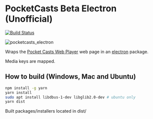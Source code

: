 # PocketCasts Beta Electron (Unofficial)

[![Build Status](https://travis-ci.org/davegallant/pocketcasts-electron.svg?branch=master)](https://travis-ci.org/davegallant/pocketcasts-electron)

![pocketcasts_electron](https://user-images.githubusercontent.com/4519234/46927999-60f74880-d006-11e8-83a8-5f686d509a76.PNG)

Wraps the [Pocket Casts Web Player](https://play.pocketcasts.com/) web page in an [electron](https://electronjs.org/) package.

Media keys are mapped.

## How to build (Windows, Mac and Ubuntu)

```bash
npm install -g yarn
yarn install
sudo apt install libdbus-1-dev libglib2.0-dev # ubuntu only
yarn dist
```

Built packages/installers located in dist/
